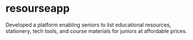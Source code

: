 # resourseapp
Developed a platform enabling seniors to list educational resources, stationery, tech tools, and course materials for juniors at affordable prices.
